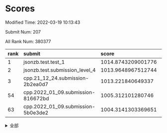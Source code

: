 # Scores

Modified Time: 2022-03-19 10:13:43

Submit Num: 207

All Rank Num: 380377

| rank |               submit               |       score        |       sigma        | pk_num |
| :--- | :--------------------------------- | :----------------- | :----------------- | :----- |
| 1    | jsonzb.test.test_1                 | 1014.8743209001776 | 0.8328198924077884 | 7351   |
| 2    | jsonzb.test.submission_level_4     | 1013.9648967512744 | 0.8086442291212657 | 7352   |
| 3    | cpp.21_12_24.submission-2b2ea0d7   | 1013.221840649337  | 0.7847562985039948 | 7344   |
| 54   | cpp.2022_01_09.submission-816672bd | 1005.312101280746  | 0.7213445797376032 | 7352   |
| 63   | cpp.2022_01_09.submission-5b0e3de2 | 1004.3141303369651 | 0.7101123071206266 | 7350   |


<details>
<summary>全部</summary>

| rank |                 submit                 |       score        |       sigma        | pk_num |
| :--- | :------------------------------------- | :----------------- | :----------------- | :----- |
| 1    | jsonzb.test.test_1                     | 1014.8743209001776 | 0.8328198924077884 | 7351   |
| 2    | jsonzb.test.submission_level_4         | 1013.9648967512744 | 0.8086442291212657 | 7352   |
| 3    | cpp.21_12_24.submission-2b2ea0d7       | 1013.221840649337  | 0.7847562985039948 | 7344   |
| 4    | gobigger.level_3.submission_level_3_11 | 1011.8954506238423 | 0.7780494762561466 | 7349   |
| 5    | gobigger.level_3.submission_level_3_40 | 1011.7324809475231 | 0.7814482610929948 | 7356   |
| 6    | gobigger.level_3.submission_level_3_33 | 1011.5238832591469 | 0.7757381153875667 | 7350   |
| 7    | gobigger.level_3.submission_level_3_25 | 1011.140720533438  | 0.7645175243597014 | 7349   |
| 8    | gobigger.level_3.submission_level_3_39 | 1011.1117176031922 | 0.7640948654753121 | 7350   |
| 9    | gobigger.level_3.submission_level_3_37 | 1010.9665694370643 | 0.7747849116993133 | 7349   |
| 10   | gobigger.level_3.submission_level_3_16 | 1010.9459699641535 | 0.7847729153024353 | 7349   |
| 11   | gobigger.level_3.submission_level_3_2  | 1010.8344553632503 | 0.7475619569969668 | 7340   |
| 12   | gobigger.level_3.submission_level_3_18 | 1010.7859915842018 | 0.7462536898267175 | 7345   |
| 13   | gobigger.level_3.submission_level_3_27 | 1010.7466152155436 | 0.7679693483393343 | 7353   |
| 14   | gobigger.level_3.submission_level_3_3  | 1010.6899190168541 | 0.7797560297148919 | 7351   |
| 15   | gobigger.level_3.submission_level_3_5  | 1010.62306895194   | 0.7736252489284853 | 7350   |
| 16   | gobigger.level_3.submission_level_3_21 | 1010.5513860059253 | 0.7571768398707178 | 7348   |
| 17   | gobigger.level_3.submission_level_3_20 | 1010.5376143596353 | 0.7833595123820126 | 7347   |
| 18   | gobigger.level_3.submission_level_3_31 | 1010.535610680781  | 0.7673069311481612 | 7353   |
| 19   | gobigger.level_3.submission_level_3_29 | 1010.5095170754705 | 0.7695111464907766 | 7348   |
| 20   | gobigger.level_3.submission_level_3_36 | 1010.4807754619935 | 0.7499655503383045 | 7347   |
| 21   | gobigger.level_3.submission_level_3_15 | 1010.4716130442703 | 0.7596054793274261 | 7349   |
| 22   | gobigger.level_3.submission_level_3_42 | 1010.4130789617427 | 0.761246457213923  | 7354   |
| 23   | gobigger.level_3.submission_level_3_14 | 1010.3418316574274 | 0.7777757665977577 | 7350   |
| 24   | gobigger.level_3.submission_level_3_28 | 1010.2966507798013 | 0.7375852272205305 | 7350   |
| 25   | gobigger.level_3.submission_level_3_9  | 1010.2104306558406 | 0.7570626032571223 | 7349   |
| 26   | gobigger.level_3.submission_level_3_24 | 1010.1679248579944 | 0.7517107145676475 | 7351   |
| 27   | gobigger.level_3.submission_level_3_43 | 1010.1169310131667 | 0.7587891660168539 | 7350   |
| 28   | gobigger.level_3.submission_level_3_41 | 1010.0654314601235 | 0.7323597301305783 | 7345   |
| 29   | gobigger.level_3.submission_level_3_46 | 1010.0546504392642 | 0.7682083358570342 | 7347   |
| 30   | gobigger.level_3.submission_level_3_49 | 1010.0387009468683 | 0.7634125042979979 | 7354   |
| 31   | gobigger.level_3.submission_level_3_10 | 1010.0177565497281 | 0.7572729710800021 | 7347   |
| 32   | gobigger.level_3.submission_level_3_44 | 1009.9779377227582 | 0.7731148907693518 | 7352   |
| 33   | gobigger.level_3.submission_level_3_30 | 1009.9699149124749 | 0.7549668153684707 | 7349   |
| 34   | gobigger.level_3.submission_level_3_6  | 1009.9641467663836 | 0.7502503272195353 | 7352   |
| 35   | gobigger.level_3.submission_level_3_34 | 1009.9002601909509 | 0.7613839116312666 | 7352   |
| 36   | gobigger.level_3.submission_level_3_17 | 1009.7638416956378 | 0.7530368433692074 | 7352   |
| 37   | gobigger.level_3.submission_level_3_19 | 1009.7399754086367 | 0.7631660555935573 | 7347   |
| 38   | gobigger.level_3.submission_level_3_8  | 1009.7047241084414 | 0.7754008252878344 | 7350   |
| 39   | gobigger.level_3.submission_level_3_26 | 1009.6951044255076 | 0.7647356646804292 | 7352   |
| 40   | gobigger.level_3.submission_level_3_22 | 1009.6819433949206 | 0.7417323930221118 | 7343   |
| 41   | gobigger.level_3.submission_level_3_7  | 1009.6410487578653 | 0.7558472079375811 | 7356   |
| 42   | gobigger.level_3.submission_level_3_48 | 1009.6064830424766 | 0.7592271815847571 | 7346   |
| 43   | gobigger.level_3.submission_level_3_0  | 1009.354893860197  | 0.7427487047128521 | 7350   |
| 44   | gobigger.level_3.submission_level_3_45 | 1009.2845724972271 | 0.7518998489565253 | 7349   |
| 45   | gobigger.level_3.submission_level_3_38 | 1009.2420786614139 | 0.7600187519299065 | 7353   |
| 46   | gobigger.level_3.submission_level_3_35 | 1009.2133523470437 | 0.7553511408603021 | 7351   |
| 47   | gobigger.level_3.submission_level_3_1  | 1009.1947833907891 | 0.7589028201778127 | 7350   |
| 48   | gobigger.level_3.submission_level_3_47 | 1009.1900134726554 | 0.7616134799683698 | 7348   |
| 49   | gobigger.level_3.submission_level_3_23 | 1009.0155354924558 | 0.7392512463461453 | 7349   |
| 50   | gobigger.level_3.submission_level_3_12 | 1008.7132144091927 | 0.7508775205216142 | 7350   |
| 51   | gobigger.level_3.submission_level_3_4  | 1008.6121405139739 | 0.7488858136291344 | 7352   |
| 52   | gobigger.level_3.submission_level_3_32 | 1008.2548601702626 | 0.7560313924912978 | 7352   |
| 53   | gobigger.level_3.submission_level_3_13 | 1007.2854989932341 | 0.7234535157102627 | 7355   |
| 54   | cpp.2022_01_09.submission-816672bd     | 1005.312101280746  | 0.7213445797376032 | 7352   |
| 55   | gobigger.level_1.submission_level_1_34 | 1005.1739703206131 | 0.7526041941442889 | 7351   |
| 56   | gobigger.level_1.submission_level_1_43 | 1004.9785795052554 | 0.7107854563467196 | 7352   |
| 57   | gobigger.level_1.submission_level_1_3  | 1004.7249033851829 | 0.7282750698709941 | 7350   |
| 58   | gobigger.level_1.submission_level_1_32 | 1004.7127127130285 | 0.7166863527875973 | 7352   |
| 59   | gobigger.level_1.submission_level_1_5  | 1004.7059348964441 | 0.7177226502269719 | 7344   |
| 60   | gobigger.level_1.submission_level_1_37 | 1004.6910411984675 | 0.7119222242990216 | 7354   |
| 61   | gobigger.level_1.submission_level_1_26 | 1004.5718716774894 | 0.7185401679195398 | 7350   |
| 62   | gobigger.level_1.submission_level_1_28 | 1004.47981459225   | 0.7231846268696036 | 7345   |
| 63   | cpp.2022_01_09.submission-5b0e3de2     | 1004.3141303369651 | 0.7101123071206266 | 7350   |
| 64   | gobigger.level_1.submission_level_1_46 | 1004.2869605512376 | 0.7172415827632757 | 7353   |
| 65   | gobigger.level_1.submission_level_1_35 | 1004.2348405475747 | 0.7247105677033673 | 7349   |
| 66   | gobigger.level_1.submission_level_1_49 | 1004.2035372916256 | 0.7120095768624669 | 7344   |
| 67   | gobigger.level_1.submission_level_1_36 | 1004.1737238174281 | 0.7023831593274479 | 7347   |
| 68   | gobigger.level_1.submission_level_1_22 | 1003.9588063880498 | 0.7117720689818446 | 7349   |
| 69   | gobigger.level_1.submission_level_1_45 | 1003.7590705905045 | 0.7148347198872628 | 7354   |
| 70   | gobigger.level_1.submission_level_1_20 | 1003.7405040941568 | 0.7208205692657331 | 7350   |
| 71   | gobigger.level_1.submission_level_1_25 | 1003.7258792906102 | 0.7116038692828575 | 7352   |
| 72   | gobigger.level_1.submission_level_1_17 | 1003.7183750451575 | 0.7103453829060347 | 7358   |
| 73   | gobigger.level_1.submission_level_1_40 | 1003.7136930208807 | 0.720884399075115  | 7349   |
| 74   | gobigger.level_1.submission_level_1_18 | 1003.6871643417978 | 0.7254999043179652 | 7353   |
| 75   | gobigger.level_1.submission_level_1_14 | 1003.5533468543152 | 0.7124494181308393 | 7350   |
| 76   | gobigger.level_1.submission_level_1_7  | 1003.5499728942954 | 0.7065769666333322 | 7347   |
| 77   | gobigger.level_1.submission_level_1_38 | 1003.4897461584189 | 0.7045911037369196 | 7348   |
| 78   | gobigger.level_1.submission_level_1_31 | 1003.4461483934498 | 0.7238888667737252 | 7351   |
| 79   | gobigger.level_1.submission_level_1_23 | 1003.434574482186  | 0.7139955937657633 | 7348   |
| 80   | gobigger.level_1.submission_level_1_19 | 1003.3603767563892 | 0.7148800841232051 | 7355   |
| 81   | gobigger.level_1.submission_level_1_9  | 1003.3415915266305 | 0.7225274102940308 | 7350   |
| 82   | gobigger.level_1.submission_level_1_21 | 1003.2986182465831 | 0.7167018554834049 | 7352   |
| 83   | gobigger.level_1.submission_level_1_8  | 1003.2111414714832 | 0.718246033115457  | 7351   |
| 84   | gobigger.level_1.submission_level_1_16 | 1003.2006649074618 | 0.7241765377183631 | 7351   |
| 85   | gobigger.level_1.submission_level_1_6  | 1003.1132281917544 | 0.7164972251049612 | 7356   |
| 86   | gobigger.level_1.submission_level_1_15 | 1003.0613745181291 | 0.7102573667269367 | 7354   |
| 87   | gobigger.level_1.submission_level_1_10 | 1003.0076916865723 | 0.7300545891380085 | 7351   |
| 88   | gobigger.level_1.submission_level_1_44 | 1003.0029138559037 | 0.7190926261783668 | 7353   |
| 89   | gobigger.level_1.submission_level_1_29 | 1002.9946296405527 | 0.7074125893479568 | 7350   |
| 90   | gobigger.level_1.submission_level_1_27 | 1002.9790324376089 | 0.7158574334973744 | 7348   |
| 91   | gobigger.level_1.submission_level_1_24 | 1002.8175392389885 | 0.7172513259091009 | 7347   |
| 92   | gobigger.level_1.submission_level_1_13 | 1002.6505888498682 | 0.7154874899494449 | 7352   |
| 93   | gobigger.level_1.submission_level_1_48 | 1002.611551863237  | 0.7079553133241376 | 7350   |
| 94   | gobigger.level_1.submission_level_1_42 | 1002.584284469498  | 0.7159835521787338 | 7346   |
| 95   | gobigger.level_1.submission_level_1_1  | 1002.5468704589674 | 0.7197950611129925 | 7351   |
| 96   | gobigger.level_1.submission_level_1_0  | 1002.485730943468  | 0.7129991310965468 | 7352   |
| 97   | gobigger.level_1.submission_level_1_33 | 1002.4766510130421 | 0.7085719203922125 | 7354   |
| 98   | gobigger.level_1.submission_level_1_4  | 1002.4152787442242 | 0.7041517943952921 | 7350   |
| 99   | gobigger.level_1.submission_level_1_39 | 1002.2742822438688 | 0.7228722060275665 | 7354   |
| 100  | gobigger.level_1.submission_level_1_47 | 1002.2617499666582 | 0.7157573735225393 | 7346   |
| 101  | gobigger.level_1.submission_level_1_2  | 1002.2228696858191 | 0.721295319939546  | 7356   |
| 102  | gobigger.level_1.submission_level_1_12 | 1002.1785332221854 | 0.7196321999555582 | 7350   |
| 103  | gobigger.level_1.submission_level_1_41 | 1002.1371645850278 | 0.7052255251886066 | 7355   |
| 104  | gobigger.level_1.submission_level_1_11 | 1001.6844436993498 | 0.7272668319069675 | 7350   |
| 105  | gobigger.level_1.submission_level_1_30 | 1001.13421743289   | 0.7186096705290714 | 7352   |
| 106  | gobigger.random.submission_random_40   | 997.2441833531526  | 0.7126766881873406 | 7352   |
| 107  | gobigger.random.submission_random_31   | 997.2248472946075  | 0.7148823298035131 | 7352   |
| 108  | gobigger.random.submission_random_0    | 996.982379028355   | 0.7114432696949042 | 7350   |
| 109  | gobigger.random.submission_random_26   | 996.6824277525573  | 0.7072064111550945 | 7351   |
| 110  | gobigger.random.submission_random_23   | 996.6422356077273  | 0.7061545435841264 | 7350   |
| 111  | gobigger.random.submission_random_42   | 996.546068619189   | 0.7129840661150434 | 7353   |
| 112  | gobigger.random.submission_random_8    | 996.41984087612    | 0.7244201951538404 | 7353   |
| 113  | gobigger.random.submission_random_41   | 996.4093302321614  | 0.711307986281467  | 7351   |
| 114  | gobigger.random.submission_random_15   | 996.349144633764   | 0.7101263691614432 | 7351   |
| 115  | gobigger.random.submission_random_16   | 996.3268635312211  | 0.7073046912112153 | 7354   |
| 116  | gobigger.random.submission_random_13   | 996.3097184751854  | 0.7049057258094438 | 7357   |
| 117  | gobigger.random.submission_random_34   | 996.2738575141616  | 0.698339785603715  | 7351   |
| 118  | gobigger.random.submission_random_28   | 996.2539800632837  | 0.7149806391911269 | 7352   |
| 119  | gobigger.random.submission_random_27   | 996.2332719597977  | 0.7116220349104136 | 7347   |
| 120  | gobigger.random.submission_random_1    | 996.2142083198288  | 0.7041497244842694 | 7350   |
| 121  | gobigger.random.submission_random_43   | 996.1575885266118  | 0.7081367428439201 | 7352   |
| 122  | gobigger.random.submission_random_2    | 996.1573746241394  | 0.7221453322781877 | 7352   |
| 123  | gobigger.random.submission_random_49   | 996.1326159637631  | 0.6991885919163702 | 7347   |
| 124  | gobigger.random.submission_random_30   | 996.1223302927926  | 0.6965332011484584 | 7353   |
| 125  | gobigger.random.submission_random_24   | 996.1222440094805  | 0.7028817229831544 | 7350   |
| 126  | gobigger.random.submission_random_10   | 996.1095800161174  | 0.7147611147644746 | 7353   |
| 127  | gobigger.random.submission_random_22   | 996.0624423493769  | 0.71246125487642   | 7350   |
| 128  | gobigger.random.submission_random_6    | 996.0124566546126  | 0.7249243125474936 | 7351   |
| 129  | gobigger.random.submission_random_48   | 995.9920610102064  | 0.7263313397575196 | 7346   |
| 130  | gobigger.random.submission_random_35   | 995.9179000209242  | 0.6976068325270649 | 7350   |
| 131  | gobigger.random.submission_random_39   | 995.7656777988866  | 0.712107286931881  | 7352   |
| 132  | gobigger.random.submission_random_9    | 995.7187985691575  | 0.7344486631201054 | 7351   |
| 133  | gobigger.random.submission_random_47   | 995.7165953242458  | 0.7057036141578905 | 7352   |
| 134  | gobigger.random.submission_random_33   | 995.7151765240674  | 0.7028353732386798 | 7355   |
| 135  | gobigger.random.submission_random_44   | 995.6991167107451  | 0.7090733564316847 | 7353   |
| 136  | gobigger.random.submission_random_11   | 995.693514198078   | 0.7089967495805503 | 7349   |
| 137  | gobigger.random.submission_random_37   | 995.6202263283831  | 0.7220084440889384 | 7353   |
| 138  | gobigger.random.submission_random_14   | 995.6164133525334  | 0.7017106344253718 | 7351   |
| 139  | gobigger.random.submission_random_5    | 995.6097142588868  | 0.7130718824015068 | 7349   |
| 140  | gobigger.random.submission_random_18   | 995.6090154746073  | 0.7136015748730498 | 7345   |
| 141  | gobigger.random.submission_random_25   | 995.5975373866628  | 0.7089235544620612 | 7354   |
| 142  | gobigger.random.submission_random_36   | 995.5871088092395  | 0.6966151438186194 | 7352   |
| 143  | gobigger.random.submission_random_7    | 995.5715604254448  | 0.706053202862507  | 7343   |
| 144  | gobigger.random.submission_random_3    | 995.5395360943562  | 0.7233985217681392 | 7351   |
| 145  | gobigger.random.submission_random_20   | 995.528415378207   | 0.7126128391253914 | 7349   |
| 146  | gobigger.random.submission_random_12   | 995.4895326897148  | 0.7050868781000466 | 7349   |
| 147  | gobigger.random.submission_random_21   | 995.4104642928036  | 0.7226073574334483 | 7349   |
| 148  | gobigger.random.submission_random_32   | 995.3666406623432  | 0.702807564142929  | 7347   |
| 149  | gobigger.random.submission_random_4    | 995.3255484196997  | 0.7298335869610596 | 7350   |
| 150  | gobigger.random.submission_random_17   | 995.3069579082087  | 0.7059191907942152 | 7347   |
| 151  | gobigger.random.submission_random_45   | 995.2470920342116  | 0.7167253276254255 | 7349   |
| 152  | gobigger.random.submission_random_46   | 995.2284847661101  | 0.7296648589250447 | 7347   |
| 153  | gobigger.random.submission_random_38   | 995.0328435903402  | 0.7175249399216403 | 7351   |
| 154  | gobigger.random.submission_random_29   | 994.7984955633037  | 0.7292461069206286 | 7352   |
| 155  | gobigger.random.submission_random_19   | 994.4479098570254  | 0.7034328063687877 | 7350   |
| 156  | gobigger.level_2.submission_level_2_28 | 994.0553373917734  | 0.7279911242820505 | 7350   |
| 157  | gobigger.level_2.submission_level_2_37 | 993.6482919465814  | 0.737602008768621  | 7347   |
| 158  | gobigger.level_2.submission_level_2_46 | 993.439710969315   | 0.7432786221893346 | 7354   |
| 159  | gobigger.level_2.submission_level_2_42 | 993.3638202639032  | 0.7380107281712072 | 7349   |
| 160  | gobigger.level_2.submission_level_2_2  | 993.2994672336937  | 0.7229264781012139 | 7355   |
| 161  | gobigger.level_2.submission_level_2_45 | 993.2507682236293  | 0.736144952491439  | 7353   |
| 162  | gobigger.level_2.submission_level_2_10 | 993.2244832291036  | 0.7315004357083186 | 7348   |
| 163  | gobigger.level_2.submission_level_2_29 | 993.0961355614563  | 0.7358514564140191 | 7350   |
| 164  | gobigger.level_2.submission_level_2_22 | 993.0698015632086  | 0.7415926215879498 | 7349   |
| 165  | gobigger.level_2.submission_level_2_7  | 993.0061352893193  | 0.7615555464279917 | 7350   |
| 166  | gobigger.level_2.submission_level_2_9  | 992.8674373574196  | 0.7331303292194753 | 7346   |
| 167  | gobigger.level_2.submission_level_2_39 | 992.8659429787677  | 0.726874707522964  | 7347   |
| 168  | gobigger.level_2.submission_level_2_6  | 992.7666228023401  | 0.7366832991627961 | 7347   |
| 169  | gobigger.level_2.submission_level_2_3  | 992.7240127084535  | 0.7363781653026137 | 7347   |
| 170  | gobigger.level_2.submission_level_2_32 | 992.6485604941663  | 0.7367014836129844 | 7348   |
| 171  | gobigger.level_2.submission_level_2_34 | 992.6357684497751  | 0.741881762029679  | 7348   |
| 172  | gobigger.level_2.submission_level_2_5  | 992.5847410031877  | 0.732178143877015  | 7354   |
| 173  | gobigger.level_2.submission_level_2_43 | 992.4611176388744  | 0.7339738850916638 | 7355   |
| 174  | gobigger.level_2.submission_level_2_38 | 992.4548826880244  | 0.7591193789778495 | 7353   |
| 175  | gobigger.level_2.submission_level_2_44 | 992.4542710480608  | 0.7348874237410018 | 7347   |
| 176  | gobigger.level_2.submission_level_2_49 | 992.4335300179739  | 0.7433236739597106 | 7349   |
| 177  | gobigger.level_2.submission_level_2_24 | 992.3732085915738  | 0.7373019139113588 | 7354   |
| 178  | gobigger.level_2.submission_level_2_14 | 992.225801325051   | 0.74253167299427   | 7354   |
| 179  | gobigger.level_2.submission_level_2_41 | 992.2028464733038  | 0.7506096801601723 | 7351   |
| 180  | gobigger.level_2.submission_level_2_36 | 992.0486547210447  | 0.7497634290293081 | 7353   |
| 181  | gobigger.level_2.submission_level_2_13 | 992.0433841202505  | 0.7393781768419786 | 7347   |
| 182  | gobigger.level_2.submission_level_2_40 | 991.9680445794224  | 0.7502266403550668 | 7354   |
| 183  | gobigger.level_2.submission_level_2_1  | 991.9508735837978  | 0.729771348769885  | 7351   |
| 184  | gobigger.level_2.submission_level_2_18 | 991.9010068167174  | 0.7598902234507432 | 7350   |
| 185  | gobigger.level_2.submission_level_2_20 | 991.8536511808057  | 0.724415057639035  | 7347   |
| 186  | gobigger.level_2.submission_level_2_4  | 991.6508321373661  | 0.749054330875538  | 7353   |
| 187  | gobigger.level_2.submission_level_2_35 | 991.6351182495578  | 0.74928379236131   | 7351   |
| 188  | gobigger.level_2.submission_level_2_0  | 991.5952184432342  | 0.7422907850430378 | 7345   |
| 189  | gobigger.level_2.submission_level_2_26 | 991.5802341004637  | 0.7419299350224441 | 7350   |
| 190  | gobigger.level_2.submission_level_2_11 | 991.4792431454746  | 0.7271415077921073 | 7350   |
| 191  | gobigger.level_2.submission_level_2_15 | 991.4786983370938  | 0.7720507438165917 | 7353   |
| 192  | gobigger.level_2.submission_level_2_33 | 991.4486741705803  | 0.7659672009389205 | 7354   |
| 193  | gobigger.level_2.submission_level_2_19 | 991.4134757145787  | 0.7523769731424339 | 7353   |
| 194  | gobigger.level_2.submission_level_2_21 | 991.3971064050236  | 0.7565142954054462 | 7351   |
| 195  | gobigger.level_2.submission_level_2_48 | 991.2760881621207  | 0.7758500369777753 | 7351   |
| 196  | gobigger.level_2.submission_level_2_12 | 991.1539325050194  | 0.7492348767811996 | 7348   |
| 197  | gobigger.level_2.submission_level_2_23 | 991.133945904311   | 0.7696846377618622 | 7352   |
| 198  | gobigger.level_2.submission_level_2_8  | 990.8305584794693  | 0.7596428683270969 | 7351   |
| 199  | gobigger.level_2.submission_level_2_31 | 990.7695314086486  | 0.7476671065120238 | 7349   |
| 200  | gobigger.level_2.submission_level_2_27 | 990.7169414653016  | 0.7479679493476009 | 7355   |
| 201  | gobigger.level_2.submission_level_2_47 | 990.6703033002414  | 0.7416020493006242 | 7346   |
| 202  | gobigger.level_2.submission_level_2_16 | 990.4343162626953  | 0.7732607225222776 | 7347   |
| 203  | gobigger.level_2.submission_level_2_25 | 990.1214579070075  | 0.758931641687367  | 7348   |
| 204  | gobigger.level_2.submission_level_2_17 | 989.6702246055095  | 0.78526901081203   | 7349   |
| 205  | gobigger.level_2.submission_level_2_30 | 989.3496887405117  | 0.7593209239931172 | 7350   |
| 206  | gobigger.none.submission_none_0        | 976.8922871661126  | 1.3610071864461564 | 7343   |
| 207  | gobigger.none.submission_none_1        | 974.5031220042488  | 1.6004647293645695 | 7352   |

</details>